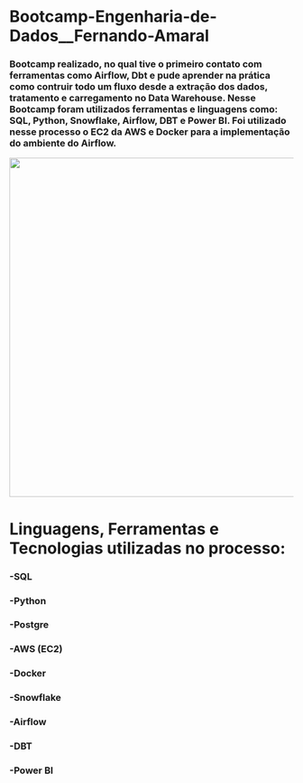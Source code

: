 # Bootcamp-Engenharia-de-Dados__Fernando-Amaral

### Bootcamp realizado, no qual tive o primeiro contato com ferramentas como Airflow, Dbt e pude aprender na prática como contruir todo um fluxo desde a extração dos dados, tratamento e carregamento no Data Warehouse. Nesse Bootcamp foram utilizados ferramentas e linguagens como: SQL, Python, Snowflake, Airflow, DBT e Power BI. Foi utilizado nesse processo o EC2 da AWS e Docker para a implementação do ambiente do Airflow.

<div align="center">
<img src="https://github.com/user-attachments/assets/8cd8406e-3a5d-4ffb-a7f8-3df5026c6861" width="600px" />
</div>

# Linguagens, Ferramentas e Tecnologias utilizadas no processo:
### -SQL
### -Python
### -Postgre
### -AWS (EC2)
### -Docker
### -Snowflake
### -Airflow
### -DBT
### -Power BI

